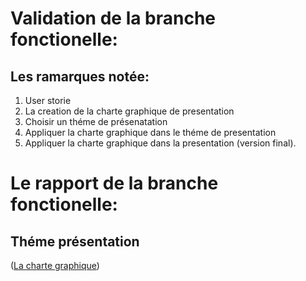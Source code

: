 # Validation de la branche fonctionelle:
## Les ramarques notée:
1. User storie
2. La creation de la charte graphique de presentation
3. Choisir un théme de présenatation
4. Appliquer la charte graphique dans le théme de presentation
5. Appliquer la charte graphique dans la presentation (version final).

# Le rapport de la branche fonctionelle:
## Théme présentation
([La charte graphique](https://docs.google.com/document/d/1ChcaLO0gb-rc4wh6fTCoORnpx5wyOrUke7OMOUXfbbQ/edit))
